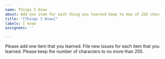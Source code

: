 ```yaml
---
name: Things I Know
about: Add one item for each thing you learned keep to max of 255 characters
title: "[Things I Know]"
labels: I know
assignees: ''

---
```


Please add one item that you learned.  File new issues for each item that you learned.  Please keep the number of characters to no more than 255.
